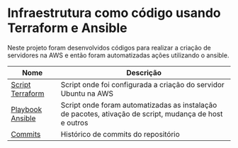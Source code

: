 # Infraestrutura como código usando Terraform e Ansible

Neste projeto foram desenvolvidos códigos para realizar a criação de servidores na AWS e então foram automatizadas ações utilizando o ansible.

| Nome | Descrição |
| -- | --|
| [Script Terraform](https://github.com/lucasbalponti/estudos-IAC-ansible-terraform/blob/main/src/main.tf) | Script onde foi configurada a criação do servidor Ubuntu na AWS |
| [Playbook Ansible](https://github.com/lucasbalponti/estudos-IAC-ansible-terraform/blob/main/src/playbook.yml) | Script onde foram automatizadas as instalação de pacotes, ativação de script, mudança de host e outros |
| [Commits](https://github.com/lucasbalponti/estudos-IAC-ansible-terraform/commits/main/src) | Histórico de commits do repositório |
